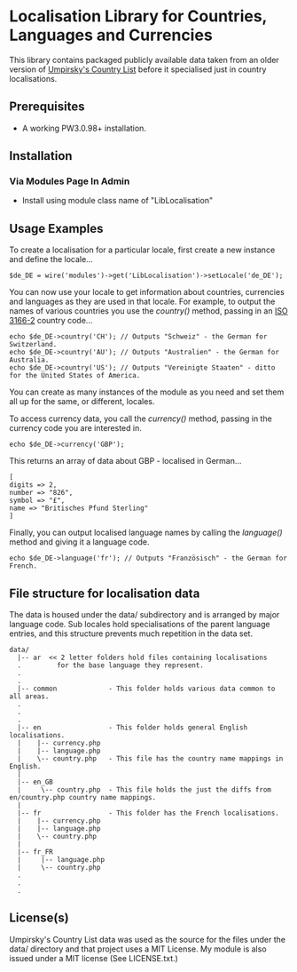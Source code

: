 Localisation Library for Countries, Languages and Currencies
============================================================

This library contains packaged publicly available data taken from an older version of [Umpirsky's Country
List](https://github.com/umpirsky/country-list) before it specialised just in country localisations.


Prerequisites
-------------

- A working PW3.0.98+ installation.



Installation
------------

### Via Modules Page In Admin

- Install using module class name of "LibLocalisation"



Usage Examples
--------------

To create a localisation for a particular locale, first create a new instance and define the locale...

    $de_DE = wire('modules')->get('LibLocalisation')->setLocale('de_DE');

You can now use your locale to get information about countries, currencies and languages as they are used in that locale. For example, to output the names of various countries you use the _country()_ method, passing in an [ISO 3166-2](https://en.wikipedia.org/wiki/ISO_3166-1) country code...

    echo $de_DE->country('CH'); // Outputs "Schweiz" - the German for Switzerland.
    echo $de_DE->country('AU'); // Outputs "Australien" - the German for Australia.
    echo $de_DE->country('US'); // Outputs "Vereinigte Staaten" - ditto for the United States of America.

You can create as many instances of the module as you need and set them all up for the same, or different, locales.

To access currency data, you call the _currency()_ method, passing in the currency code you are interested in.

    echo $de_DE->currency('GBP');

This returns an array of data about GBP - localised in German...

    [
    digits => 2,
    number => "826",
    symbol => "£",
    name => "Britisches Pfund Sterling"
    ]

Finally, you can output localised language names by calling the _language()_ method and giving it a language code.

    echo $de_DE->language('fr'); // Outputs "Französisch" - the German for French.



File structure for localisation data
------------------------------------

The data is housed under the data/ subdirectory and is arranged by major language code. Sub locales hold specialisations
of the parent language entries, and this structure prevents much repetition in the data set.

    data/
      |-- ar  << 2 letter folders hold files containing localisations
      .         for the base language they represent.
      .
      .
      |-- common             - This folder holds various data common to all areas.
      .
      .
      .
      |-- en                 - This folder holds general English localisations.
      |    |-- currency.php
      |    |-- language.php
      |    \-- country.php   - This file has the country name mappings in English.
      |
      |-- en_GB
      |     \-- country.php  - This file holds the just the diffs from en/country.php country name mappings.
      |
      |-- fr                 - This folder has the French localisations.
      |    |-- currency.php
      |    |-- language.php
      |    \-- country.php
      |
      |-- fr_FR
      |     |-- language.php
      |     \-- country.php
      .
      .
      .


License(s)
----------

Umpirsky's Country List data was used as the source for the files under the data/ directory and that project uses a MIT License.
My module is also issued under a MIT license (See LICENSE.txt.)
